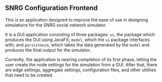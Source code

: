 ## SNRG Configuration Frontend
This is an application designed to improve the ease of use in designing simulations for the SNRG social network simulator.  

It is a GUI application consisting of three packages: `ui`, the package which produces the GUI using JavaFX; `model`, which the `ui` package interfaces with; and `persistence`, which takes the data generated by the `model` and produces the final output for the simulator.

Currently, the application is nearing completion of its first phase, letting the user create the node settings for the simulation from a GUI. After that, there are edge settings, aggregate settings, configuration files, and other utilities that need to be created.
